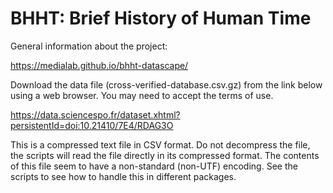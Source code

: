 # BHHT: Brief History of Human Time

General information about the project:

https://medialab.github.io/bhht-datascape/

Download the data file (cross-verified-database.csv.gz) from the
link below using a web browser.  You may need to accept the terms
of use.

https://data.sciencespo.fr/dataset.xhtml?persistentId=doi:10.21410/7E4/RDAG3O

This is a compressed text file in CSV format. Do not decompress the file, the
scripts will read the file directly in its compressed format.  The contents
of this file seem to have a non-standard (non-UTF) encoding.  See the scripts
to see how to handle this in different packages.
